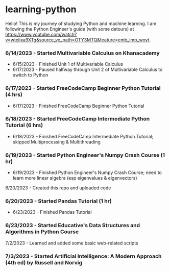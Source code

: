 # learning-python
Hello! This is my journey of studying Python and machine learning. I am following the Python Engineer's guide (with some detours) at https://www.youtube.com/watch?v=wtolixa9XTg&source_ve_path=OTY3MTQ&feature=emb_imp_woyt.
	
### 6/14/2023 - Started Multivariable Calculus on Khanacademy
* 6/15/2023 - Finished Unit 1 of Multivariable Calculus  
* 6/17/2023 - Paused halfway through Unit 2 of Multivariable Calculus to switch to Python

### 6/17/2023 - Started FreeCodeCamp Beginner Python Tutorial (4 hrs)
* 6/17/2023 - Finished FreeCodeCamp Beginner Python Tutorial

### 6/18/2023 - Started FreeCodeCamp Intermediate Python Tutorial (6 hrs)
* 6/18/2023 - Finished FreeCodeCamp Intermediate Python Tutorial; skipped Multiprocessing & Multithreading

### 6/19/2023 - Started Python Engineer's Numpy Crash Course (1 hr)
* 6/19/2023 - Finished Python Engineer's Numpy Crash Course; need to learn more linear algebra (esp eigenvalues & eigenvectors)

6/20/2023 - Created this repo and uploaded code

### 6/20/2023 - Started Pandas Tutorial (1 hr)
* 6/23/2023 - Finished Pandas Tutorial

### 6/23/2023 - Started Educative's Data Structures and Algorithms in Python Course

7/2/2023 - Learned and added some basic web-related scripts

### 7/3/2023 - Started Artificial Intelligence: A Modern Approach (4th ed) by Russell and Norvig
